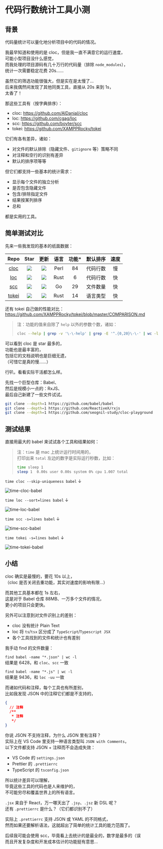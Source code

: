 # 代码行数统计工具小测

## 背景

代码量统计可以量化地分析项目中的代码的情况。

我最早知道和使用的是 cloc，但是我一直不满意它的运行速度，  
可能小型项目没什么感觉，  
而我处理的项目源码有几十万行的代码量（排除 `node_modules`），  
统计一次需要稳定花费 20s……

虽然它的筛选功能很强大，但是实在是太慢了…  
后来我偶然间发现了其他同类工具，直接从 20s 来到 1s，  
太香了！

那这些工具有（按字典排序）：

- cloc: <https://github.com/AlDanial/cloc>
- loc: <https://github.com/cgag/loc>
- scc: <https://github.com/boyter/scc>
- tokei: <https://github.com/XAMPPRocky/tokei>

它们有各有差异，诸如：

- 对文件的默认排除（隐藏文件、`gitignore` 等）策略不同
- 对注释和空行的识别有差异
- 默认的排序项等等

但它们都支持一些基本的统计需求：

- 显示每个文件的独立分析
- 是否包含隐藏文件
- 包含/排除指定文件
- 结果按某列排序
- 总和

都是实用的工具。

## 简单测试对比

先来一些我发现的基本的纸面数据：

|       Repo       |     Star     |     更新     | 语言 | 功能\* | 默认排序 | 速度 |
| :--------------: | :----------: | :----------: | :--: | :----: | :------: | :--: |
|  [cloc][cloc-u]  | ![][cloc-s]  | ![][cloc-l]  | Perl |   84   | 代码行数 |  慢  |
|   [loc][loc-u]   |  ![][loc-s]  |  ![][loc-l]  | Rust |   6    | 代码行数 |  快  |
|   [scc][scc-u]   |  ![][scc-s]  |  ![][scc-l]  |  Go  |   29   | 文件数量 |  快  |
| [tokei][tokei-u] | ![][tokei-s] | ![][tokei-l] | Rust |   14   | 语言类型 |  快  |

[cloc-u]: https://github.com/AlDanial/cloc
[loc-u]: https://github.com/cgag/loc
[scc-u]: https://github.com/boyter/scc
[tokei-u]: https://github.com/XAMPPRocky/tokei

<!--  -->

[cloc-l]: https://img.shields.io/github/last-commit/AlDanial/cloc
[loc-l]: https://img.shields.io/github/last-commit/cgag/loc
[scc-l]: https://img.shields.io/github/last-commit/boyter/scc
[tokei-l]: https://img.shields.io/github/last-commit/XAMPPRocky/tokei

<!--  -->

[cloc-s]: https://img.shields.io/github/stars/AlDanial/cloc
[loc-s]: https://img.shields.io/github/stars/cgag/loc
[scc-s]: https://img.shields.io/github/stars/boyter/scc
[tokei-s]: https://img.shields.io/github/stars/XAMPPRocky/tokei

还有 tokei 自己做的性能对比：  
<https://github.com/XAMPPRocky/tokei/blob/master/COMPARISON.md>

> 注：功能的值来自除了 `help` 以外的参数个数，诸如：
>
> ```bash
> cloc --help | grep -v '\-\-help' | grep -E '^.{0,20}\-\-' | wc -l
> ```

可以看到 cloc 是 star 最多的，  
功能也是最丰富的，  
包括它的文档说明也是巨细无遗，  
（可惜它是真的慢……）

行叭，看看实际干活都怎么样。

先找一个巨型仓库：Babel、  
然后是规模小一点的：RxJS、  
最后自己新建了一些文件试试。

```bash
git clone --depth=1 https://github.com/babel/babel
git clone --depth=1 https://github.com/ReactiveX/rxjs
git clone --depth=1 https://github.com/seognil-study/cloc-playground
```

## 测试结果

直接用最大的 babel 来试试各个工具和结果如何：

> 注：`time` 是 mac 上统计运行时间用的，  
> 打印出来 `total` 左边的数字是实际运行秒数，比如：
>
> ```bash
> time sleep 1
> sleep 1  0.00s user 0.00s system 0% cpu 1.007 total
> ```

`time cloc --skip-uniqueness babel` ↓

![time-cloc-babel](./img/time-cloc-babel-fs8.png)

`time loc --sort=lines babel` ↓

![time-loc-babel](./img/time-loc-babel-fs8.png)

`time scc -s=lines babel` ↓

![time-scc-babel](./img/time-scc-babel-fs8.png)

`time tokei -s=lines babel` ↓

![time-tokei-babel](./img/time-tokei-babel-fs8.png)

## 小结

cloc 确实是最慢的，要花 10s 以上，  
（cloc 是否关闭去重功能，其实对速度的影响有限…）

而其他工具基本都在 1s 左右，  
这是对于 Babel 仓库 88MB、一万多个文件的情况，  
更小的项目只会更快。

另外可以注意到对文件识别上的差别：

- cloc 没有统计 Plain Text
- loc 将 `ts`/`tsx` 区分成了 `TypeScript`/`Typescript JSX`
- 各个工具找到的文件和统计也有差别

我手动 find 的文件数量：

`find babel -name "*.json" | wc -l`  
结果是 6428，和 `cloc`、`scc` 一致

`find babel -name "*.js" | wc -l`  
结果是 9436，和 `loc -uu` 一致

而诸如代码和注释，每个工具也有所差别，  
比如我发现 JSON 中的注释它们都是不支持的，

```json
{
  // 注释
  /**
   * 注释
   */
}
```

你说 JSON 不支持注释，为什么 JSON 里有注释？  
实际上在 VS Code 里支持一种语言类型叫 `JSON with Comments`，  
以下文件都支持 JSON + 注释而不会造成失效：

- VS Code 的 `settings.json`
- Prettier 的 `.prettierrc`
- TypeScript 的 `tsconfig.json`

所以统计差异可以理解，  
毕竟这些工具的代码也是人来维护的，  
不可能穷尽和覆盖世界上的所有语言。

`.jsx` 来自于 React，万一哪天出了 `.jsy`、`.jsz` 新 DSL 呢？  
还有 `.prettierrc` 是什么？（它们都识别不了）

实际上 `.prettierrc` 支持 JSON 或 YAML 的不同格式，  
然而如果还要解析语法，这就超出了简单的统计工具的能力范围了。

后续我可能会使用 scc，毕竟看上去统计的是最全的，数字是最多的（误  
而且开发复杂度和开发成本估计的功能挺有意思…
